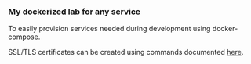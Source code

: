 ### My dockerized lab for any service

To easily provision services needed during
development using docker-compose.

SSL/TLS certificates can be created using
commands documented [here](https://github.com/Kiarashz/myconfigs). 